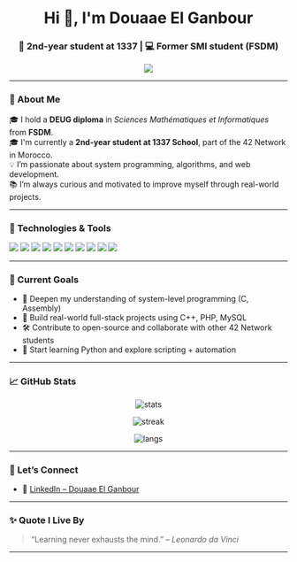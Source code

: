 <!-- Intro with animated typing effect -->
<h1 align="center">Hi 👋, I'm Douaae El Ganbour</h1>
<h3 align="center">🚀 2nd-year student at 1337 | 💻 Former SMI student (FSDM)</h3>

<p align="center">
  <img src="https://readme-typing-svg.herokuapp.com?color=F7A100&lines=Passionate+about+code+%F0%9F%94%A5;Always+learning+new+techs+%F0%9F%92%BB;Building+real-world+projects+%F0%9F%9A%80" />
</p>

---

### 🧠 About Me

🎓 I hold a **DEUG diploma** in *Sciences Mathématiques et Informatiques* from **FSDM**.  
🎓 I'm currently a **2nd-year student at 1337 School**, part of the 42 Network in Morocco.  
💡 I’m passionate about system programming, algorithms, and web development.  
📚 I’m always curious and motivated to improve myself through real-world projects.  

---

### 🔧 Technologies & Tools

<p align="left">
  <img src="https://img.shields.io/badge/C-00599C?style=for-the-badge&logo=c&logoColor=white"/>
  <img src="https://img.shields.io/badge/C++-00599C?style=for-the-badge&logo=c%2B%2B&logoColor=white"/>
  <img src="https://img.shields.io/badge/Assembly-555555?style=for-the-badge"/>
  <img src="https://img.shields.io/badge/HTML5-E34F26?style=for-the-badge&logo=html5&logoColor=white"/>
  <img src="https://img.shields.io/badge/CSS3-1572B6?style=for-the-badge&logo=css3&logoColor=white"/>
  <img src="https://img.shields.io/badge/JavaScript-F7DF1E?style=for-the-badge&logo=javascript&logoColor=black"/>
  <img src="https://img.shields.io/badge/PHP-777BB4?style=for-the-badge&logo=php&logoColor=white"/>
  <img src="https://img.shields.io/badge/MySQL-4479A1?style=for-the-badge&logo=mysql&logoColor=white"/>
  <img src="https://img.shields.io/badge/Git-F05032?style=for-the-badge&logo=git&logoColor=white"/>
  <img src="https://img.shields.io/badge/VSCode-007ACC?style=for-the-badge&logo=visual-studio-code&logoColor=white"/>
</p>

---

### 🧭 Current Goals

- 🌱 Deepen my understanding of system-level programming (C, Assembly)
- 📗 Build real-world full-stack projects using C++, PHP, MySQL
- 🛠️ Contribute to open-source and collaborate with other 42 Network students
- 📘 Start learning Python and explore scripting + automation

---

### 📈 GitHub Stats

<p align="center">
  <img src="https://github-readme-stats.vercel.app/api?username=TheGoldenDua&show_icons=true&theme=github_dark" alt="stats"/>
</p>

<p align="center">
  <img src="https://github-readme-streak-stats.herokuapp.com?user=TheGoldenDua&theme=dark&date_format=M%20j%5B%2C%20Y%5D" alt="streak"/>
</p>

<p align="center">
  <img src="https://github-readme-stats.vercel.app/api/top-langs/?username=TheGoldenDua&layout=compact&theme=github_dark" alt="langs"/>
</p>

---

### 🔗 Let’s Connect

- 💼 [LinkedIn – Douaae El Ganbour](https://www.linkedin.com/in/douaae-el-ganbour-3b3910218/)

---

### ✨ Quote I Live By

> “Learning never exhausts the mind.” – *Leonardo da Vinci*

---


